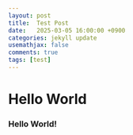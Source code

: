 ```yaml
---
layout: post
title:  Test Post
date:   2025-03-05 16:00:00 +0900
categories: jekyll update
usemathjax: false
comments: true
tags: [test]
---
```


# Hello World

### Hello World!
